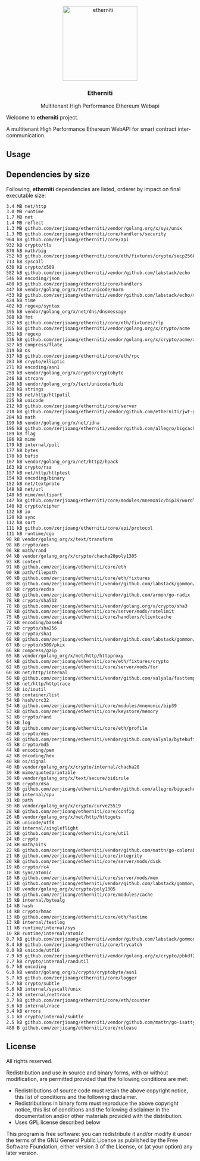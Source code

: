 <p align="center">
  <img style="text-align:center;" width="200px" src="https://upload.wikimedia.org/wikipedia/commons/thumb/0/05/Ethereum_logo_2014.svg/2000px-Ethereum_logo_2014.svg.png" alt="etherniti" />
  <h3 align="center"><b>Etherniti</b></h3>
  <p align="center">Multitenant High Performance Ethereum Webapi</p>
</p>

Welcome to **etherniti** project.

A multitenant High Performance Ethereum WebAPI for smart contract inter-communication.

## Usage

## Dependencies by size

Following, **etherniti** dependencies are listed, orderer by impact on final executable size:

```bash
3.4 MB net/http
3.0 MB runtime
1.7 MB net
1.4 MB reflect
1.3 MB github.com/zerjioang/etherniti/vendor/golang.org/x/sys/unix
1.3 MB github.com/zerjioang/etherniti/core/handlers/security
964 kB github.com/zerjioang/etherniti/core/api
932 kB crypto/tls
870 kB math/big
752 kB github.com/zerjioang/etherniti/core/eth/fixtures/crypto/secp256k1
713 kB syscall
630 kB crypto/x509
582 kB github.com/zerjioang/etherniti/vendor/github.com/labstack/echo
546 kB encoding/json
480 kB github.com/zerjioang/etherniti/core/handlers
447 kB vendor/golang_org/x/text/unicode/norm
433 kB github.com/zerjioang/etherniti/vendor/github.com/labstack/echo/middleware
424 kB time
402 kB regexp/syntax
395 kB vendor/golang_org/x/net/dns/dnsmessage
388 kB fmt
372 kB github.com/zerjioang/etherniti/core/eth/fixtures/rlp
355 kB github.com/zerjioang/etherniti/vendor/golang.org/x/crypto/acme
351 kB regexp
336 kB github.com/zerjioang/etherniti/vendor/golang.org/x/crypto/acme/autocert
327 kB compress/flate
319 kB os
317 kB github.com/zerjioang/etherniti/core/eth/rpc
283 kB crypto/elliptic
271 kB encoding/asn1
259 kB vendor/golang_org/x/crypto/cryptobyte
246 kB strconv
240 kB vendor/golang_org/x/text/unicode/bidi
230 kB strings
229 kB net/http/httputil
225 kB unicode
212 kB github.com/zerjioang/etherniti/core/server
210 kB github.com/zerjioang/etherniti/vendor/github.com/etherniti/jwt-go
204 kB math
199 kB vendor/golang_org/x/net/idna
196 kB github.com/zerjioang/etherniti/vendor/github.com/allegro/bigcache
189 kB flag
186 kB mime
179 kB internal/poll
177 kB bytes
170 kB bufio
167 kB vendor/golang_org/x/net/http2/hpack
163 kB crypto/rsa
157 kB net/http/httptest
154 kB encoding/binary
152 kB net/textproto
148 kB net/url
148 kB mime/multipart
147 kB github.com/zerjioang/etherniti/core/modules/mnemonic/bip39/wordlists
140 kB crypto/cipher
132 kB io
120 kB sync
112 kB sort
111 kB github.com/zerjioang/etherniti/core/api/protocol
111 kB runtime/cgo
98 kB vendor/golang_org/x/text/transform
98 kB crypto/aes
96 kB math/rand
94 kB vendor/golang_org/x/crypto/chacha20poly1305
93 kB context
91 kB github.com/zerjioang/etherniti/core/eth
90 kB path/filepath
90 kB github.com/zerjioang/etherniti/core/eth/fixtures
89 kB github.com/zerjioang/etherniti/vendor/github.com/labstack/gommon/log
87 kB crypto/ecdsa
82 kB github.com/zerjioang/etherniti/vendor/github.com/armon/go-radix
78 kB crypto/sha512
78 kB github.com/zerjioang/etherniti/vendor/golang.org/x/crypto/sha3
76 kB github.com/zerjioang/etherniti/core/server/mods/ratelimit
75 kB github.com/zerjioang/etherniti/core/handlers/clientcache
72 kB encoding/base64
72 kB crypto/sha256
69 kB crypto/sha1
68 kB github.com/zerjioang/etherniti/vendor/github.com/labstack/gommon/color
67 kB crypto/x509/pkix
66 kB compress/gzip
65 kB vendor/golang_org/x/net/http/httpproxy
64 kB github.com/zerjioang/etherniti/core/eth/fixtures/crypto
62 kB github.com/zerjioang/etherniti/core/server/mods/tor
60 kB net/http/internal
58 kB github.com/zerjioang/etherniti/vendor/github.com/valyala/fasttemplate
57 kB net/http/httptrace
55 kB io/ioutil
55 kB container/list
54 kB hash/crc32
54 kB github.com/zerjioang/etherniti/core/modules/mnemonic/bip39
53 kB github.com/zerjioang/etherniti/core/keystore/memory
52 kB crypto/rand
51 kB log
50 kB github.com/zerjioang/etherniti/core/eth/profile
48 kB crypto/des
47 kB github.com/zerjioang/etherniti/vendor/github.com/valyala/bytebufferpool
45 kB crypto/md5
44 kB encoding/pem
42 kB encoding/hex
40 kB os/signal
40 kB vendor/golang_org/x/crypto/internal/chacha20
39 kB mime/quotedprintable
38 kB vendor/golang_org/x/text/secure/bidirule
36 kB crypto/dsa
35 kB github.com/zerjioang/etherniti/vendor/github.com/allegro/bigcache/queue
32 kB internal/cpu
31 kB path
30 kB vendor/golang_org/x/crypto/curve25519
28 kB github.com/zerjioang/etherniti/core/config
26 kB vendor/golang_org/x/net/http/httpguts
26 kB unicode/utf8
25 kB internal/singleflight
25 kB github.com/zerjioang/etherniti/core/util
24 kB crypto
24 kB math/bits
22 kB github.com/zerjioang/etherniti/vendor/github.com/mattn/go-colorable
21 kB github.com/zerjioang/etherniti/core/integrity
20 kB github.com/zerjioang/etherniti/core/server/mods/disk
19 kB crypto/rc4
18 kB sync/atomic
18 kB github.com/zerjioang/etherniti/core/server/mods/mem
17 kB github.com/zerjioang/etherniti/vendor/github.com/labstack/gommon/bytes
17 kB vendor/golang_org/x/crypto/poly1305
15 kB github.com/zerjioang/etherniti/core/modules/cache
15 kB internal/bytealg
14 kB hash
14 kB crypto/hmac
13 kB github.com/zerjioang/etherniti/core/eth/fastime
13 kB internal/testlog
11 kB runtime/internal/sys
10 kB runtime/internal/atomic
8.7 kB github.com/zerjioang/etherniti/vendor/github.com/labstack/gommon/random
8.4 kB github.com/zerjioang/etherniti/core/trycatch
8.0 kB unicode/utf16
7.9 kB github.com/zerjioang/etherniti/vendor/golang.org/x/crypto/pbkdf2
7.7 kB crypto/internal/randutil
6.7 kB encoding
6.0 kB vendor/golang_org/x/crypto/cryptobyte/asn1
5.7 kB github.com/zerjioang/etherniti/core/logger
5.7 kB crypto/subtle
5.6 kB internal/syscall/unix
4.2 kB internal/nettrace
3.7 kB github.com/zerjioang/etherniti/core/eth/counter
3.6 kB internal/race
3.4 kB errors
3.1 kB crypto/internal/subtle
2.5 kB github.com/zerjioang/etherniti/vendor/github.com/mattn/go-isatty
488 B github.com/zerjioang/etherniti/core/release
```

## License

All rights reserved.

Redistribution and use in source and binary forms, with or without modification, are permitted provided that the following conditions are met:

 * Redistributions of source code must retain the above copyright notice, this list of conditions and the following disclaimer.
 * Redistributions in binary form must reproduce the above copyright notice, this list of conditions and the following disclaimer in the documentation and/or other materials provided with the distribution.
 * Uses GPL license described below

This program is free software: you can redistribute it and/or modify it under the terms of the GNU General Public License as published by the Free Software Foundation, either version 3 of the License, or (at your option) any later version.

